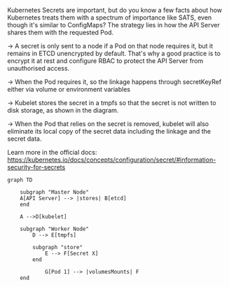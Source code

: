 Kubernetes Secrets are important, but do you know a few facts about how Kubernetes treats them with a spectrum of importance like SATS, even though it's similar to ConfigMaps? The strategy lies in how the API Server shares them with the requested Pod.



→  A secret is only sent to a node if a Pod on that node requires it, but it remains in ETCD unencrypted by default. That's why a good practice is to encrypt it at rest and configure RBAC to protect the API Server from unauthorised access.

→ When the Pod requires it, so the linkage happens through secretKeyRef either via volume or environment variables 


→  Kubelet stores the secret in a tmpfs so that the secret is not written to disk storage, as shown in the diagram.



→  When the Pod that relies on the secret is removed, kubelet will also eliminate its local copy of the secret data including the linkage and the secret data. 





Learn more in the official docs: https://kubernetes.io/docs/concepts/configuration/secret/#information-security-for-secrets


```mermaid
graph TD

    subgraph "Master Node"
    A[API Server] --> |stores| B[etcd]
    end

    A -->D[kubelet]
    
    subgraph "Worker Node"
        D --> E[tmpfs]
        
        subgraph "store"
            E --> F[Secret X]
        end
        
            G[Pod 1] --> |volumesMounts| F
    end


```
